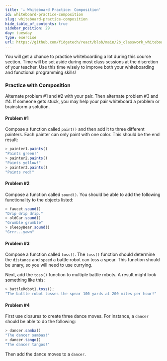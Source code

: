 ```yaml
---
title: '✏️ Whiteboard Practice: Composition'
id: whiteboard-practice-composition
slug: whiteboard-practice-composition
hide_table_of_contents: true
sidebar_position: 29
day: tuesday
type: exercise
url: https://github.com/fidgetech/react/blob/main/2b_classwork_whiteboard_composition.md
---
```


You will get a chance to practice whiteboarding a lot during this course section. Time will be set aside during most class sessions at the discretion of your teacher. Use this time wisely to improve both your whiteboarding and functional programming skills!

### Practice with Composition

Alternate problem #1 and #2 with your pair. Then alternate problem #3 and #4. If someone gets stuck, you may help your pair whiteboard a problem or brainstorm a solution.

#### Problem #1

Compose a function called `paint()` and then add it to three different painters. Each painter can only paint with one color. This should be the end result:

```js
> painter1.paints()
"Paints green!"
> painter2.paints()
"Paints yellow!"
> painter3.paints()
"Paints red!"
```

#### Problem #2

Compose a function called `sound()`. You should be able to add the following functionality to the objects listed:

```js
> faucet.sound()
"Drip drip drip."
> oldCar.sound()
"Grumble grumble"
> sleepyBear.sound()
"Grrr...yawn"
```

#### Problem #3

Compose a function called `toss()`. The `toss()` function should determine the `distance` and `speed` a battle robot can toss a spear. This function should be unary, so you will need to use currying.

Next, add the `toss()` function to multiple battle robots. A result might look something like this:

```js
> battleRobot1.toss();
"The battle robot tosses the spear 100 yards at 200 miles per hour!"
```

#### Problem #4

First use closures to create three dance moves. For instance, a `dancer` should be able to do the following:

```js
> dancer.samba()
"The dancer sambas!"
> dancer.tango()
"The dancer tangos!"
```

Then add the dance moves to a `dancer`.